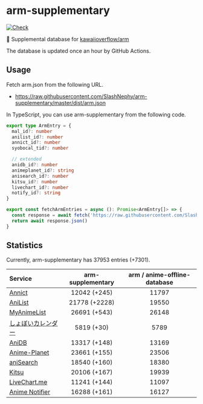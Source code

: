 # arm-supplementary

[![Check](https://github.com/SlashNephy/arm-supplementary/actions/workflows/check-node.yml/badge.svg)](https://github.com/SlashNephy/arm-supplementary/actions/workflows/check-node.yml)

💊 Supplemental database for [kawaiioverflow/arm](https://github.com/kawaiioverflow/arm)

The database is updated once an hour by GitHub Actions.

## Usage

Fetch arm.json from the following URL.

- https://raw.githubusercontent.com/SlashNephy/arm-supplementary/master/dist/arm.json

In TypeScript, you can use arm-supplementary from the following code.

```TypeScript
export type ArmEntry = {
  mal_id?: number
  anilist_id?: number
  annict_id?: number
  syobocal_tid?: number

  // extended
  anidb_id?: number
  animeplanet_id?: string
  anisearch_id?: number
  kitsu_id?: number
  livechart_id?: number
  notify_id?: string
}

export const fetchArmEntries = async (): Promise<ArmEntry[]> => {
  const response = await fetch('https://raw.githubusercontent.com/SlashNephy/arm-supplementary/master/dist/arm.json')
  return await response.json()
}
```

## Statistics

Currently, arm-supplementary has 37953 entries (+7301).

| Service                                     | arm-supplementary | arm / anime-offline-database |
| :------------------------------------------ | :---------------: | :--------------------------: |
| [Annict](https://annict.com)                |   12042 (+245)    |            11797             |
| [AniList](https://anilist.co)               |   21778 (+2228)   |            19550             |
| [MyAnimeList](https://myanimelist.net)      |   26691 (+543)    |            26148             |
| [しょぼいカレンダー](https://cal.syoboi.jp) |    5819 (+30)     |             5789             |
| [AniDB](https://anidb.net)                  |   13317 (+148)    |            13169             |
| [Anime-Planet](https://anime-planet.com)    |   23661 (+155)    |            23506             |
| [aniSearch](https://anisearch.com)          |   18540 (+160)    |            18380             |
| [Kitsu](https://kitsu.io)                   |   20106 (+167)    |            19939             |
| [LiveChart.me](https://livechart.me)        |   11241 (+144)    |            11097             |
| [Anime Notifier](https://notify.moe)        |   16288 (+161)    |            16127             |
